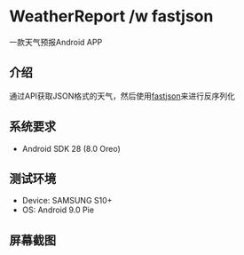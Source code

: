 # WeatherReport /w fastjson
一款天气预报Android APP

## 介绍
通过API获取JSON格式的天气，然后使用[fastjson](https://github.com/alibaba/fastjson)来进行反序列化

## 系统要求
* Android SDK 28 (8.0 Oreo)

## 测试环境
* Device: SAMSUNG S10+
* OS: Android 9.0 Pie

## 屏幕截图
